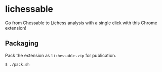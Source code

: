 # lichessable
Go from Chessable to Lichess analysis with a single click with this Chrome extension!

## Packaging

Pack the extension as `lichessable.zip` for publication.

```shell
$ ./pack.sh
```
